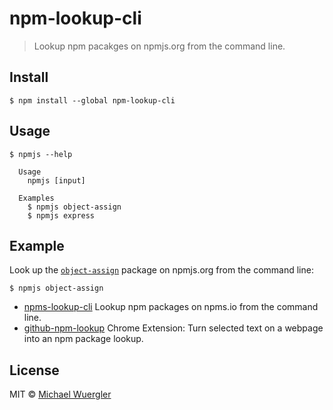 # npm-lookup-cli

> Lookup npm pacakges on npmjs.org from the command line.


## Install

```
$ npm install --global npm-lookup-cli
```


## Usage

```
$ npmjs --help

  Usage
    npmjs [input]

  Examples
    $ npmjs object-assign
    $ npmjs express
```

## Example

Look up the [`object-assign`](https://www.npmjs.com/package/object-assign) package on npmjs.org from the command line:

```
$ npmjs object-assign
```

- [npms-lookup-cli](https://github.com/radiovisual/npms-lookup-cli) Lookup npm packages on npms.io from the command line.
- [github-npm-lookup](https://github.com/radiovisual/github-npm-lookup) Chrome Extension: Turn selected text on a webpage into an npm package lookup.

## License

MIT © [Michael Wuergler](http://numetriclabs.com)
